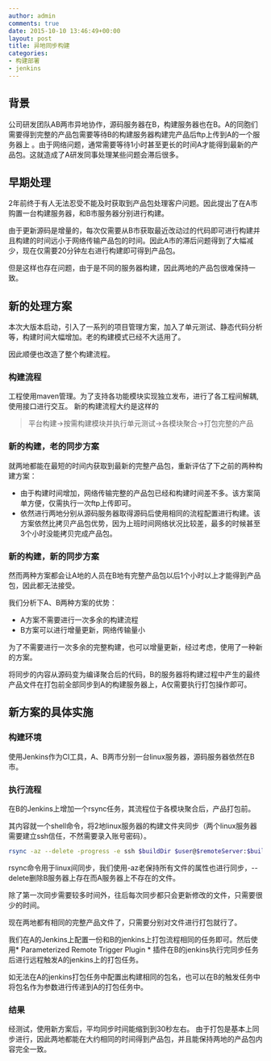 ```yaml
---
author: admin
comments: true
date: 2015-10-10 13:46:49+00:00
layout: post
title: 异地同步构建
categories:
- 构建部署
- jenkins
---
```


## 背景
公司研发团队AB两市异地协作，源码服务器在B，构建服务器也在B。A的同胞们需要得到完整的产品包需要等待B的构建服务器构建完产品后ftp上传到A的一个服务器上
。由于网络问题，通常需要等待1小时甚至更长的时间A才能得到最新的产品包。这就造成了A研发同事处理某些问题会滞后很多。


## 早期处理
2年前终于有人无法忍受不能及时获取到产品包处理客户问题。因此提出了在A市购置一台构建服务器，和B市服务器分别进行构建。

由于更新源码是增量的，每次仅需要从B市获取最近改动过的代码即可进行构建并且构建的时间远小于网络传输产品包的时间。因此A市的滞后问题得到了大幅减少，现在仅需要20分钟左右进行构建即可得到产品包。

但是这样也存在问题，由于是不同的服务器构建，因此两地的产品包很难保持一致。

## 新的处理方案
本次大版本启动，引入了一系列的项目管理方案，加入了单元测试、静态代码分析等，构建时间大幅增加。老的构建模式已经不大适用了。

因此顺便也改造了整个构建流程。

### 构建流程
工程使用maven管理。为了支持各功能模块实现独立发布，进行了各工程间解耦,使用接口进行交互。
新的构建流程大约是这样的
> 平台构建->按需构建模块并执行单元测试->各模块聚合->打包完整的产品

### 新的构建，老的同步方案
就两地都能在最短的时间内获取到最新的完整产品包，重新评估了下之前的两种构建方案：

* 由于构建时间增加，网络传输完整的产品包已经和构建时间差不多。该方案简单方便，仅需执行一次ftp上传即可。
* 依然进行两地分别从源码服务器取得源码后使用相同的流程配置进行构建。该方案依然比拷贝产品包优势，因为上班时间网络状况比较差，最多的时候甚至3个小时没能拷贝完成产品包。

### 新的构建，新的同步方案
然而两种方案都会让A地的人员在B地有完整产品包以后1个小时以上才能得到产品包，因此都无法接受。

我们分析下A、B两种方案的优势：
* A方案不需要进行一次多余的构建流程
* B方案可以进行增量更新，网络传输量小

为了不需要进行一次多余的完整构建，也可以增量更新，经过考虑，使用了一种新的方案。

将同步的内容从源码变为编译聚合后的代码，B的服务器将构建过程中产生的最终产品文件在打包前全部同步到A的构建服务器上，A仅需要执行打包操作即可。

## 新方案的具体实施

### 构建环境
使用Jenkins作为CI工具，A、B两市分别一台linux服务器，源码服务器依然在B市。


### 执行流程
在B的Jenkins上增加一个rsync任务，其流程位于各模块聚合后，产品打包前。

其内容就一个shell命令，将2地linux服务器的构建文件夹同步（两个linux服务器需要建立ssh信任，不然需要录入账号密码）。

```sh
rsync -az --delete -progress -e ssh $buildDir $user@$remoteServer:$buildDir
```

rsync命令用于linux间同步，我们使用-az老保持所有文件的属性也进行同步，--delete删除B服务器上存在而A服务器上不存在的文件。

除了第一次同步需要较多时间外，往后每次同步都只会更新修改的文件，只需要很少的时间。

现在两地都有相同的完整产品文件了，只需要分别对文件进行打包就行了。

我们在A的Jenkins上配置一份和B的jenkins上打包流程相同的任务即可。然后使用* Parameterized Remote Trigger Plugin * 插件在B的jenkins执行完同步任务后进行远程触发A的jenkins上的打包任务。

如无法在A的jenkins打包任务中配置出构建相同的包名，也可以在B的触发任务中将包名作为参数进行传递到A的打包任务中。

### 结果
经测试，使用新方案后，平均同步时间能缩到到30秒左右。
由于打包是基本上同步进行，因此两地都能在大约相同的时间得到产品包，并且能保持两地的产品包内容完全一致。
